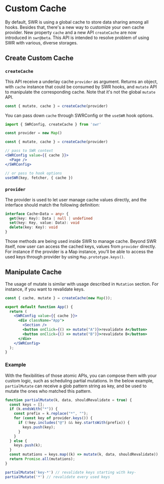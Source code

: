 # Custom Cache

By default, SWR is using a global cache to store data sharing among all hooks. Besides that, there's a new way to customize your own cache provider.
New property `cache` and a new API `createCache` are now introduced in `swr@beta`. This API is intended to resolve problem of using SWR with various, diverse storages.

## Create Custom Cache

### `createCache`

This API receive a underlay cache `provider` as argument. Returns an object, with `cache` instance that could be consumed by SWR hooks,
and `mutate` API to manipulate the corresponding cache. Note that it's not the global `mutate` API.

```js
const { mutate, cache } = createCache(provider)
```

You can pass down `cache` through SWRConfig or the `useSWR` hook options.

```jsx
import { SWRConfig, createCache } from 'swr'

const provider = new Map()

const { mutate, cache } = createCache(provider)

// pass to SWR context
<SWRConfig value={{ cache }}>
  <Page />
</SWRConfig>

// or pass to hook options
useSWR(key, fetcher, { cache })
```

### `provider`

The provider is used to let user manage cache values directly, and the interface should match the following definition:

```ts
interface Cache<Data = any> {
  get(key: Key): Data | null | undefined
  set(key: Key, value: Data): void
  delete(key: Key): void
}
```

Those methods are being used inside SWR to manage cache. Beyond SWR itself, now user can access the cached keys, values from `provider` directly.
For instance if the provider is a Map instance, you'll be able to access the used keys through provider by using `Map.prototype.keys()`.

## Manipulate Cache

The usage of mutate is similar with usage described in `Mutation` section. For instance, if you want to revalidate keys.

```jsx
const { cache, mutate } = createCache(new Map());

export default function App() {
  return (
    <SWRConfig value={{ cache }}>
      <div className="App">
        <Section />
        <button onClick={() => mutate("A")}>revalidate A</button>
        <button onClick={() => mutate("B")}>revalidate B</button>
      </div>
    </SWRConfig>
  );
}
```

### Example

With the flexibilities of those atomic APIs, you can compose them with your custom logic, such as scheduling partial mutations.
In the below example, `partialMutate` can receive a glob pattern string as key, and be used to mutate the ones who matched this pattern.

```js
function partialMutate(k, data, shouldRevalidate = true) {
  const keys = [];
  if (k.endsWith("*")) {
    const prefix = k.replace("*", "");
    for (const key of provider.keys()) {
      if (!key.includes("@") && key.startsWith(prefix)) {
        keys.push(key);
      }
    }
  } else {
    keys.push(k);
  }
  const mutations = keys.map((k) => mutate(k, data, shouldRevalidate));
  return Promise.all(mutations);
}

partialMutate('key-*') // revalidate keys starting with key-
partialMutate('*') // revalidate every used keys
```
